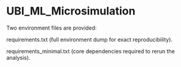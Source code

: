 # UBI_ML_Microsimulation

Two environment files are provided:

requirements.txt (full environment dump for exact reproducibility).

requirements_minimal.txt (core dependencies required to rerun the analysis).

